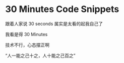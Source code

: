 # 30 Minutes Code Snippets

跟着人家说 30 seconds 属实是太看的起我自己了

我看是得 30 Minutes

技术不行，心态摆正啊

“人一能之己十之，人十能之己百之”
